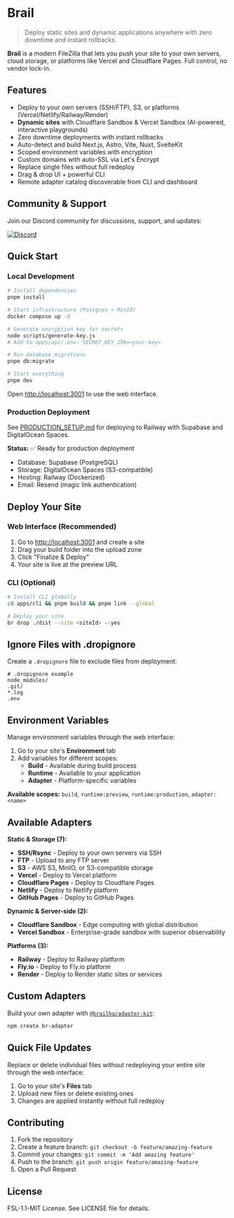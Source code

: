 # Brail

> Deploy static sites and dynamic applications anywhere with zero downtime and instant rollbacks.

**Brail** is a modern FileZilla that lets you push your site to your own servers, cloud storage, or platforms like Vercel and Cloudflare Pages. Full control, no vendor lock-in.

## Features

- Deploy to your own servers (SSH/FTP), S3, or platforms (Vercel/Netlify/Railway/Render)
- **Dynamic sites** with Cloudflare Sandbox & Vercel Sandbox (AI-powered, interactive playgrounds)
- Zero downtime deployments with instant rollbacks
- Auto-detect and build Next.js, Astro, Vite, Nuxt, SvelteKit
- Scoped environment variables with encryption
- Custom domains with auto-SSL via Let's Encrypt
- Replace single files without full redeploy
- Drag & drop UI + powerful CLI
- Remote adapter catalog discoverable from CLI and dashboard

## Community & Support

Join our Discord community for discussions, support, and updates:

[![Discord](https://img.shields.io/badge/Discord-Join%20our%20community-7289DA?style=for-the-badge&logo=discord&logoColor=white)](https://discord.gg/KqdBcqRk5E)

## Quick Start

### Local Development
```bash
# Install dependencies
pnpm install

# Start infrastructure (Postgres + MinIO)
docker compose up -d

# Generate encryption key for secrets
node scripts/generate-key.js
# Add to apps/api/.env: SECRET_KEY_256=<your-key>

# Run database migrations
pnpm db:migrate

# Start everything
pnpm dev
```

Open <http://localhost:3001> to use the web interface.

### Production Deployment
See [PRODUCTION_SETUP.md](./PRODUCTION_SETUP.md) for deploying to Railway with Supabase and DigitalOcean Spaces.

**Status:** ✅ Ready for production deployment
- Database: Supabase (PostgreSQL)
- Storage: DigitalOcean Spaces (S3-compatible)
- Hosting: Railway (Dockerized)
- Email: Resend (magic link authentication)

## Deploy Your Site

### Web Interface (Recommended)

1. Go to <http://localhost:3001> and create a site
2. Drag your build folder into the upload zone
3. Click "Finalize & Deploy"
4. Your site is live at the preview URL

### CLI (Optional)

```bash
# Install CLI globally
cd apps/cli && pnpm build && pnpm link --global

# Deploy your site
br drop ./dist --site <siteId> --yes
```

## Ignore Files with .dropignore

Create a `.dropignore` file to exclude files from deployment:

```text
# .dropignore example
node_modules/
.git/
*.log
.env
```

## Environment Variables

Manage environment variables through the web interface:

1. Go to your site's **Environment** tab
2. Add variables for different scopes:
   - **Build** - Available during build process
   - **Runtime** - Available to your application
   - **Adapter** - Platform-specific variables

**Available scopes:** `build`, `runtime:preview`, `runtime:production`, `adapter:<name>`

## Available Adapters

**Static & Storage (7):**

- **SSH/Rsync** - Deploy to your own servers via SSH
- **FTP** - Upload to any FTP server
- **S3** - AWS S3, MinIO, or S3-compatible storage
- **Vercel** - Deploy to Vercel platform
- **Cloudflare Pages** - Deploy to Cloudflare Pages
- **Netlify** - Deploy to Netlify platform
- **GitHub Pages** - Deploy to GitHub Pages

**Dynamic & Server-side (2):**

- **Cloudflare Sandbox** - Edge computing with global distribution
- **Vercel Sandbox** - Enterprise-grade sandbox with superior observability

**Platforms (3):**

- **Railway** - Deploy to Railway platform
- **Fly.io** - Deploy to Fly.io platform
- **Render** - Deploy to Render static sites or services

## Custom Adapters

Build your own adapter with [`@brailhq/adapter-kit`](https://www.npmjs.com/package/@brailhq/adapter-kit):

```bash
npm create br-adapter
```

## Quick File Updates

Replace or delete individual files without redeploying your entire site through the web interface:

1. Go to your site's **Files** tab
2. Upload new files or delete existing ones
3. Changes are applied instantly without full redeploy

## Contributing

1. Fork the repository
2. Create a feature branch: `git checkout -b feature/amazing-feature`
3. Commit your changes: `git commit -m 'Add amazing feature'`
4. Push to the branch: `git push origin feature/amazing-feature`
5. Open a Pull Request

## License

FSL-1.1-MIT License. See LICENSE file for details.
